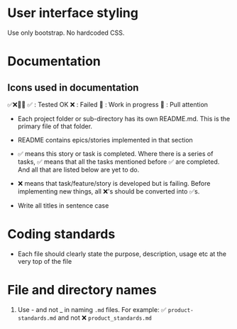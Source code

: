 # User interface styling
Use only bootstrap. No hardcoded CSS.

# Documentation

## Icons used in documentation
✅❌🚧🔵
✅ : Tested OK
❌ : Failed 
🚧 : Work in progress
🔵 : Pull attention

- Each project folder or sub-directory has its own README.md. This is the primary file of that folder.
- README contains epics/stories implemented in that section   
- ✅ means this story or task is completed. Where there is a series of tasks, ✅ means that all the tasks mentioned before ✅ are completed. And all that are listed below are yet to do. 
- ❌ means that task/feature/story is developed but is failing. Before implementing new things, all ❌'s should be converted into ✅s.

- Write all titles in sentence case

# Coding standards
- Each file should clearly state the purpose, description, usage etc at the very top of the file

# File and directory names
1. Use - and not _ in naming `.md` files. For example: ✅ `product-standards.md` and not ❌ `product_standards.md`
